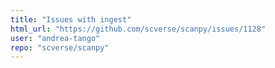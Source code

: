 ```yaml
---
title: "Issues with ingest"
html_url: "https://github.com/scverse/scanpy/issues/1128"
user: "andrea-tango"
repo: "scverse/scanpy"
---
```


